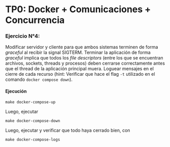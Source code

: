 # TP0: Docker + Comunicaciones + Concurrencia

### Ejercicio N°4:
Modificar servidor y cliente para que ambos sistemas terminen de forma _graceful_ al recibir la signal SIGTERM. Terminar la aplicación de forma _graceful_ implica que todos los _file descriptors_ (entre los que se encuentran archivos, sockets, threads y procesos) deben cerrarse correctamente antes que el thread de la aplicación principal muera. Loguear mensajes en el cierre de cada recurso (hint: Verificar que hace el flag `-t` utilizado en el comando `docker compose down`).

#### Ejecución
```
make docker-compose-up
```

Luego, ejecutar
```
make docker-compose-down
```

Luego, ejecutar y verificar que todo haya cerrado bien, con
```
make docker-compose-logs
```